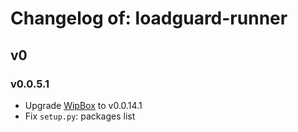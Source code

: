 # Changelog of: loadguard-runner

## v0

### v0.0.5.1

- Upgrade [WipBox](https://github.com/deepnox-io/python-wipbox) to v0.0.14.1
- Fix `setup.py`: packages list

